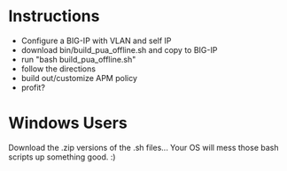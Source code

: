 # Instructions

- Configure a BIG-IP with VLAN and self IP
- download bin/build_pua_offline.sh and copy to BIG-IP
- run "bash build_pua_offline.sh"
- follow the directions
- build out/customize APM policy
- profit?

# Windows Users

Download the .zip versions of the .sh files... Your OS will mess those bash scripts up something good. :)
